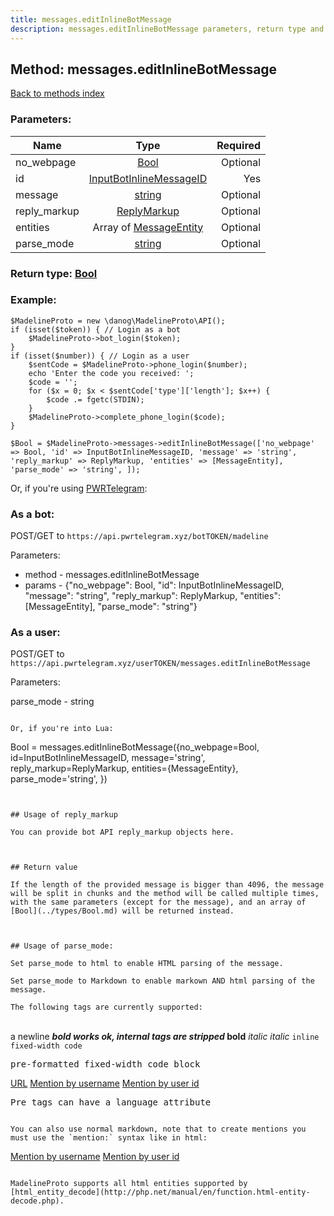 ```yaml
---
title: messages.editInlineBotMessage
description: messages.editInlineBotMessage parameters, return type and example
---
```

## Method: messages.editInlineBotMessage  
[Back to methods index](index.md)


### Parameters:

| Name     |    Type       | Required |
|----------|:-------------:|---------:|
|no\_webpage|[Bool](../types/Bool.md) | Optional|
|id|[InputBotInlineMessageID](../types/InputBotInlineMessageID.md) | Yes|
|message|[string](../types/string.md) | Optional|
|reply\_markup|[ReplyMarkup](../types/ReplyMarkup.md) | Optional|
|entities|Array of [MessageEntity](../types/MessageEntity.md) | Optional|
|parse\_mode| [string](../types/string.md) | Optional |


### Return type: [Bool](../types/Bool.md)

### Example:


```
$MadelineProto = new \danog\MadelineProto\API();
if (isset($token)) { // Login as a bot
    $MadelineProto->bot_login($token);
}
if (isset($number)) { // Login as a user
    $sentCode = $MadelineProto->phone_login($number);
    echo 'Enter the code you received: ';
    $code = '';
    for ($x = 0; $x < $sentCode['type']['length']; $x++) {
        $code .= fgetc(STDIN);
    }
    $MadelineProto->complete_phone_login($code);
}

$Bool = $MadelineProto->messages->editInlineBotMessage(['no_webpage' => Bool, 'id' => InputBotInlineMessageID, 'message' => 'string', 'reply_markup' => ReplyMarkup, 'entities' => [MessageEntity], 'parse_mode' => 'string', ]);
```

Or, if you're using [PWRTelegram](https://pwrtelegram.xyz):

### As a bot:

POST/GET to `https://api.pwrtelegram.xyz/botTOKEN/madeline`

Parameters:

* method - messages.editInlineBotMessage
* params - {"no_webpage": Bool, "id": InputBotInlineMessageID, "message": "string", "reply_markup": ReplyMarkup, "entities": [MessageEntity], "parse_mode": "string"}



### As a user:

POST/GET to `https://api.pwrtelegram.xyz/userTOKEN/messages.editInlineBotMessage`

Parameters:

parse_mode - string


```

Or, if you're into Lua:

```
Bool = messages.editInlineBotMessage({no_webpage=Bool, id=InputBotInlineMessageID, message='string', reply_markup=ReplyMarkup, entities={MessageEntity}, parse_mode='string', })
```


## Usage of reply_markup

You can provide bot API reply_markup objects here.  



## Return value 

If the length of the provided message is bigger than 4096, the message will be split in chunks and the method will be called multiple times, with the same parameters (except for the message), and an array of [Bool](../types/Bool.md) will be returned instead.



## Usage of parse_mode:

Set parse_mode to html to enable HTML parsing of the message.  

Set parse_mode to Markdown to enable markown AND html parsing of the message.  

The following tags are currently supported:

```
<br>a newline
<b><i>bold works ok, internal tags are stripped</i> </b>
<strong>bold</strong>
<em>italic</em>
<i>italic</i>
<code>inline fixed-width code</code>
<pre>pre-formatted fixed-width code block</pre>
<a href="https://github.com">URL</a>
<a href="mention:@danogentili">Mention by username</a>
<a href="mention:186785362">Mention by user id</a>
<pre language="json">Pre tags can have a language attribute</pre>
```

You can also use normal markdown, note that to create mentions you must use the `mention:` syntax like in html:  

```
[Mention by username](mention:@danogentili)
[Mention by user id](mention:186785362)
```

MadelineProto supports all html entities supported by [html_entity_decode](http://php.net/manual/en/function.html-entity-decode.php).

